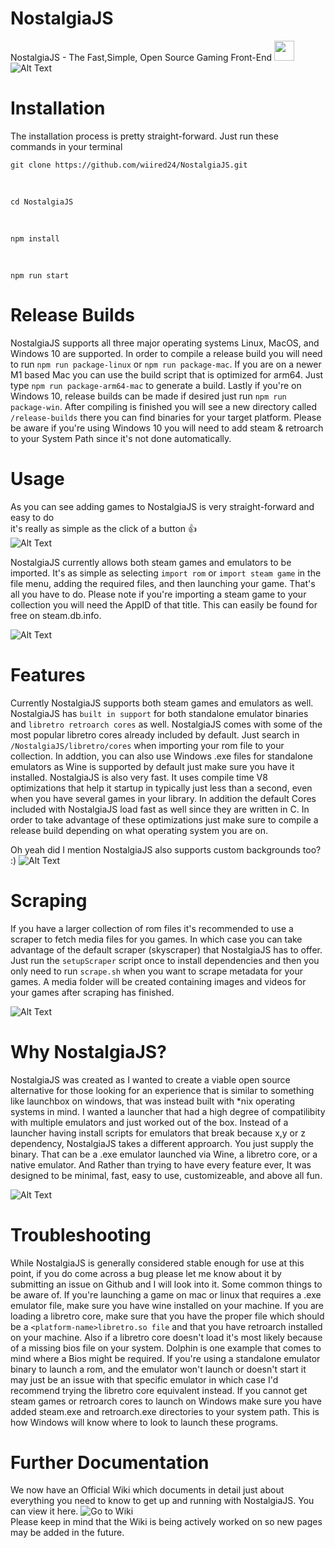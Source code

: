 # NostalgiaJS

NostalgiaJS - The Fast,Simple, Open Source Gaming Front-End
<img width="32" height="32" src="https://i.imgur.com/UQz3tN9.png">
<br>
![Alt Text](https://i.imgur.com/fDSwEKA.png)

# Installation

The installation process is pretty straight-forward. Just run these commands in your terminal

<pre><code class="hljs language-shell">git clone https://github.com/wiired24/NostalgiaJS.git
</code></pre>
<br>
<pre><code class="hljs language-shell">cd NostalgiaJS
</code></pre>
<br>
<pre><code class="hljs language-shell">npm install
</code></pre>
<br>
<pre><code class="hljs language-shell">npm run start
</code></pre>

# Release Builds

NostalgiaJS supports all three major operating systems Linux, MacOS, and Windows 10 are supported. In order to compile a release build you will need to run `npm run package-linux` or `npm run package-mac`. If you are on a newer M1 based Mac you can use the build script that is optimized for arm64. Just type `npm run package-arm64-mac` to generate a build.  Lastly if you're on Windows 10, release builds can be made if desired just run `npm run package-win`. After compiling is finished you will see a new directory called `/release-builds` there you can find binaries for your target platform. Please be aware if you're using Windows 10 you will need to add steam & retroarch to your System Path since it's not done automatically. 

# Usage

As you can see adding games to NostalgiaJS is very straight-forward and easy to do<br>
it's really as simple as the click of a button 👍
<br>
![Alt Text](https://media4.giphy.com/media/a97J5R43YfWS0jGnqO/giphy.gif)

NostalgiaJS currently allows both steam games and emulators to be imported. It's as simple as selecting `import rom` or `import steam game` in the file menu, adding the required files, and then launching your game. That's all you have to do. Please note if you're importing a steam game to your collection you will need the AppID of that title. This can easily be found for free on steam.db.info.

![Alt Text](https://media3.giphy.com/media/hyJJeraLb0M0SvWffJ/giphy.gif)

# Features

Currently NostalgiaJS supports both steam games and emulators as well. NostalgiaJS has `built in support` for both standalone emulator binaries and `libretro retroarch cores` as well. NostalgiaJS comes with some of the most popular libretro cores already included by default. Just search in `/NostalgiaJS/libretro/cores` when importing your rom file to your collection. In addtion, you can also use Windows .exe files for standalone emulators as Wine is supported by default just make sure you have it installed. NostalgiaJS is also very fast. It uses compile time V8 optimizations that help it startup in typically just less than a second, even when you have several games in your library. In addition the default Cores included with NostalgiaJS load fast as well since they are written in C. In order to take advantage of these optimizations just make sure to compile a release build depending on what operating system you are on.

Oh yeah did I mention NostalgiaJS also supports custom backgrounds too? :)
![Alt Text](https://i.imgur.com/zcC8UMf.png)

# Scraping

If you have a larger collection of rom files it's recommended to use a scraper to fetch media files for you games. In which case you can take advantage of the default scraper (skyscraper) that NostalgiaJS has to offer. Just run the `setupScraper` script once to install dependencies and then you only need to run `scrape.sh` when you want to scrape metadata for your games. A media folder will be created containing images and videos for your games after scraping has finished.

![Alt Text](https://i.imgur.com/K5cKwxN.png)

# Why NostalgiaJS?

NostalgiaJS was created as I wanted to create a viable open source alternative for those looking for an experience that is similar to something like launchbox on windows, that was instead built with *nix operating systems in mind. I wanted a launcher that had a high degree of compatilibity with multiple emulators and just worked out of the box. Instead of a launcher having install scripts for emulators that break because x,y or z dependency, NostalgiaJS takes a different approarch. You just supply the binary. That can be a .exe emulator launched via Wine, a libretro core, or a native emulator. And Rather than trying to have every feature ever, It was designed to be minimal, fast, easy to use, customizeable, and above all fun.

![Alt Text](https://media2.giphy.com/media/1AJNfJIAKWe3XKM0lL/giphy.gif)

# Troubleshooting

While NostalgiaJS is generally considered stable enough for use at this point, if you do come across a bug please let me know about it by submitting an issue on Github and I will look into it. Some common things to be aware of. If you're launching a game on mac or linux that requires a .exe emulator file, make sure you have wine installed on your machine. If you are loading a libretro core, make sure that you have the proper file which should be a `<platform-name>libretro.so file` and that you have retroarch installed on your machine. Also if a libretro core doesn't load it's most likely because of a missing bios file on your system. Dolphin is one example that comes to mind where a Bios might be required. If you're using a standalone emulator binary to launch a rom, and the emulator won't launch or doesn't start it may just be an issue with that specific emulator in which case I'd recommend trying the libretro core equivalent instead. If you cannot get steam games or retroarch cores to launch on Windows make sure you have added steam.exe and retroarch.exe directories to your system path. This is how Windows will know where to look to launch these programs.

# Further Documentation

We now have an Official Wiki which documents in detail just about everything you need to know to get up and running with NostalgiaJS. You can view it here. ![Go to Wiki](https://github.com/wiired24/NostalgiaJS/wiki) <br>Please keep in mind that the Wiki is being actively worked on so new pages may be added in the future.
